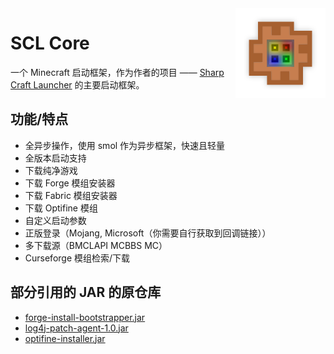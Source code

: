 <img src="./assets/logo.svg" alt="scl-core logo" width="144" align="right">
<div align="left">
    <h1>SCL Core</h1>
    <span>
        一个 Minecraft 启动框架，作为作者的项目 ——
        <a href="https://steve-xmh.github.io/scl/">Sharp Craft Launcher</a>
        的主要启动框架。
    </span>
</div>

## 功能/特点

- 全异步操作，使用 smol 作为异步框架，快速且轻量
- 全版本启动支持
- 下载纯净游戏
- 下载 Forge 模组安装器
- 下载 Fabric 模组安装器
- 下载 Optifine 模组
- 自定义启动参数
- 正版登录（Mojang, Microsoft（你需要自行获取到回调链接））
- 多下载源（BMCLAPI MCBBS MC）
- Curseforge 模组检索/下载

## 部分引用的 JAR 的原仓库

- [forge-install-bootstrapper.jar](https://github.com/Steve-xmh/forge-install-bootstrapper)
- [log4j-patch-agent-1.0.jar](https://github.com/saharNooby/log4j-vulnerability-patcher-agent)
- [optifine-installer.jar](https://github.com/Steve-xmh/optifine-installer)
